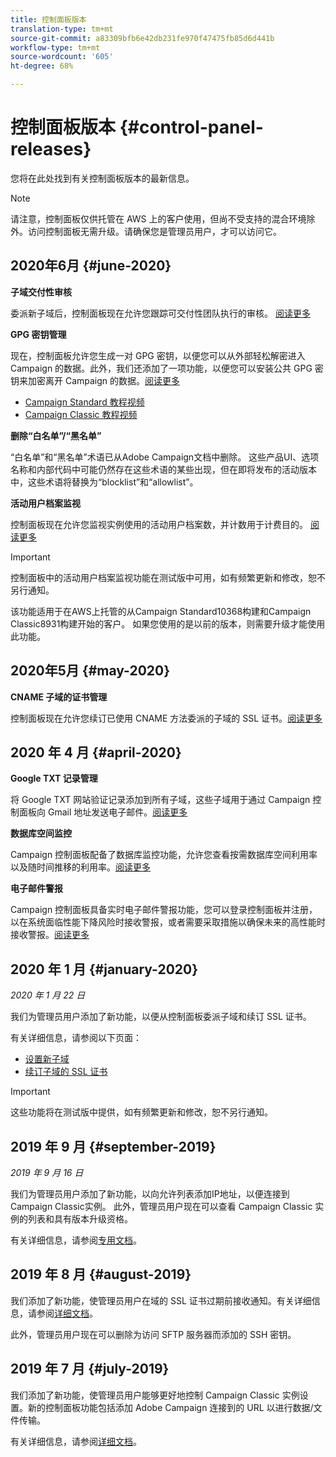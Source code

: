 ```yaml
---
title: 控制面板版本
translation-type: tm+mt
source-git-commit: a83309bfb6e42db231fe970f47475fb85d6d441b
workflow-type: tm+mt
source-wordcount: '605'
ht-degree: 68%

---
```



# 控制面板版本 {#control-panel-releases}

您将在此处找到有关控制面板版本的最新信息。

>[!NOTE]
>
>请注意，控制面板仅供托管在 AWS 上的客户使用，但尚不受支持的混合环境除外。访问控制面板无需升级。请确保您是管理员用户，才可以访问它。

## 2020年6月 {#june-2020}

**子域交付性审核**

委派新子域后，控制面板现在允许您跟踪可交付性团队执行的审核。 [阅读更多](subdomains-certificates/using/setting-up-new-subdomain.md)

**GPG 密钥管理**

现在，控制面板允许您生成一对 GPG 密钥，以便您可以从外部轻松解密进入 Campaign 的数据。此外，我们还添加了一项功能，以便您可以安装公共 GPG 密钥来加密离开 Campaign 的数据。[阅读更多](instances-settings/using/gpg-keys-management.md)
* [Campaign Standard 教程视频](https://docs.adobe.com/content/help/en/campaign-standard-learn/tutorials/administrating/control-panel/generating-and-installing-gpg-keys.html)
* [Campaign Classic 教程视频](https://docs.adobe.com/content/help/en/campaign-classic-learn/tutorials/administrating/control-panel-acc/generating-and-installing-gpg-keys.html)

**删除“白名单”/“黑名单”**

“白名单”和“黑名单”术语已从Adobe Campaign文档中删除。 这些产品UI、选项名称和内部代码中可能仍然存在这些术语的某些出现，但在即将发布的活动版本中，这些术语将替换为“blocklist”和“allowlist”。

**活动用户档案监视**

控制面板现在允许您监视实例使用的活动用户档案数，并计数用于计费目的。 [阅读更多](performance-monitoring/using/active-profiles-monitoring.md)

>[!IMPORTANT]
>
>控制面板中的活动用户档案监视功能在测试版中可用，如有频繁更新和修改，恕不另行通知。
>
>该功能适用于在AWS上托管的从Campaign Standard10368构建和Campaign Classic8931构建开始的客户。 如果您使用的是以前的版本，则需要升级才能使用此功能。

## 2020年5月 {#may-2020}

**CNAME 子域的证书管理**

控制面板现在允许您续订已使用 CNAME 方法委派的子域的 SSL 证书。[阅读更多](subdomains-certificates/using/renewing-subdomain-certificate.md)

## 2020 年 4 月 {#april-2020}

**Google TXT 记录管理**

将 Google TXT 网站验证记录添加到所有子域，这些子域用于通过 Campaign 控制面板向 Gmail 地址发送电子邮件。[阅读更多](subdomains-certificates/using/managing-txt-records.md)

**数据库空间监控**

Campaign 控制面板配备了数据库监控功能，允许您查看按需数据库空间利用率以及随时间推移的利用率。[阅读更多](performance-monitoring/using/database-monitoring.md)

**电子邮件警报**

Campaign 控制面板具备实时电子邮件警报功能，您可以登录控制面板并注册，以在系统面临性能下降风险时接收警报，或者需要采取措施以确保未来的高性能时接收警报。[阅读更多](performance-monitoring/using/email-alerting.md)

## 2020 年 1 月 {#january-2020}

*2020 年 1 月 22 日*

我们为管理员用户添加了新功能，以便从控制面板委派子域和续订 SSL 证书。

有关详细信息，请参阅以下页面：
* [设置新子域](subdomains-certificates/using/setting-up-new-subdomain.md)
* [续订子域的 SSL 证书](subdomains-certificates/using/renewing-subdomain-certificate.md)

>[!IMPORTANT]
>
>这些功能将在测试版中提供，如有频繁更新和修改，恕不另行通知。

## 2019 年 9 月 {#september-2019}

*2019 年 9 月 16 日*

我们为管理员用户添加了新功能，以向允许列表添加IP地址，以便连接到Campaign Classic实例。
此外，管理员用户现在可以查看 Campaign Classic 实例的列表和具有版本升级资格。

有关详细信息，请参阅[专用文档](instances-settings/using/ip-whitelisting-instance-access.md)。

## 2019 年 8 月 {#august-2019}

我们添加了新功能，使管理员用户在域的 SSL 证书过期前接收通知。有关详细信息，请参阅[详细文档](subdomains-certificates/using/monitoring-ssl-certificates.md)。

此外，管理员用户现在可以删除为访问 SFTP 服务器而添加的 SSH 密钥。

## 2019 年 7 月 {#july-2019}

我们添加了新功能，使管理员用户能够更好地控制 Campaign Classic 实例设置。新的控制面板功能包括添加 Adobe Campaign 连接到的 URL 以进行数据/文件传输。

有关详细信息，请参阅[详细文档](instances-settings/using/url-permissions.md)。
